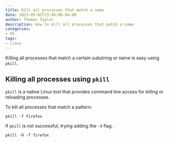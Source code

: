 ```yaml
---
title: Kill all processes that match a name
date: 2023-05-01T23:40:00-04:00
author: Thomas Taylor
description: How to kill all processes that match a name
categories:
- OS
tags:
- Linux
---
```


Killing all processes that match a certain substring or name is easy using `pkill`.

## Killing all processes using `pkill`

`pkill` is a native Linux tool that provides command line access for killing or reloading processes. 

To kill all processes that match a pattern:

```shell
pkill -f firefox
```

If `pkill` is not successful, trying adding the `-9` flag.

```shell
pkill -9 -f firefox
```

